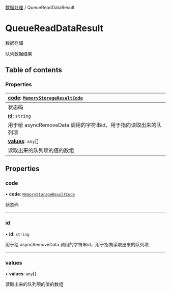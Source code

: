 [数据处理](../groups/数据处理.数据处理.md) / QueueReadDataResult

# QueueReadDataResult <Badge type="tip" text="Interface" /> <Score text="QueueReadDataResult" />

数据存储

队列数据结果

## Table of contents

### Properties <Score text="Properties" /> 
| **[code](mw.QueueReadDataResult.md#code)**: [`MemoryStorageResultCode`](../enums/mw.MemoryStorageResultCode.md)  |
| :-----|
| 状态码|
| **[id](mw.QueueReadDataResult.md#id)**: `string`  |
| 用于给 asyncRemoveData 调用的字符串id，用于指向读取出来的队列项|
| **[values](mw.QueueReadDataResult.md#values)**: `any`[]  |
| 读取出来的队列项的值的数组|

## Properties

### code <Score text="code" /> 

• **code**: [`MemoryStorageResultCode`](../enums/mw.MemoryStorageResultCode.md)

状态码

___

### id <Score text="id" /> 

• **id**: `string`

用于给 asyncRemoveData 调用的字符串id，用于指向读取出来的队列项

___

### values <Score text="values" /> 

• **values**: `any`[]

读取出来的队列项的值的数组
